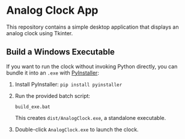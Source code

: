 # Analog Clock App
 
This repository contains a simple desktop application that displays an analog clock using Tkinter.

## Build a Windows Executable
If you want to run the clock without invoking Python directly, you can bundle it into an `.exe` with [PyInstaller](https://pyinstaller.org/):

1. Install PyInstaller: `pip install pyinstaller`
2. Run the provided batch script:

   ```
   build_exe.bat
   ```

   This creates `dist/AnalogClock.exe`, a standalone executable.
3. Double-click `AnalogClock.exe` to launch the clock. 